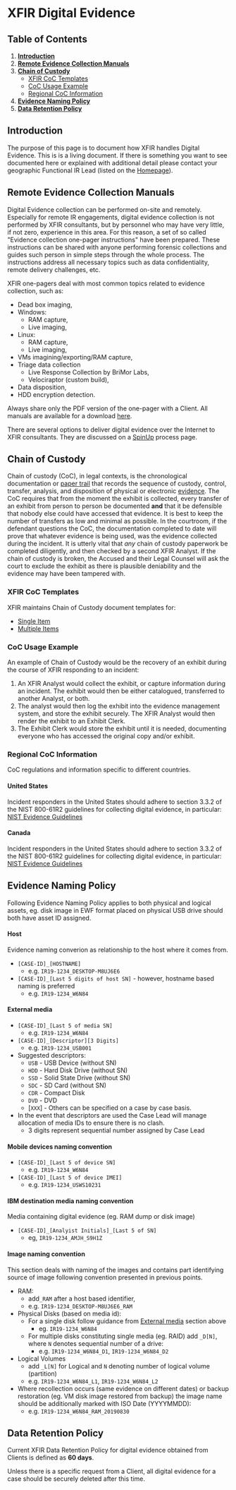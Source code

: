 # XFIR Digital Evidence

## Table of Contents
1. [**Introduction**](#Introduction)
2. [**Remote Evidence Collection Manuals**](#Remote-Evidence-Collection-Manuals)
3. [**Chain of Custody**](#Chain-of-Custody)
	- [XFIR CoC Templates](#XFIR-CoC-Templates)
	- [CoC Usage Example](#CoC-Usage-Example)
	- [Regional CoC Information](#Regional-CoC-Information)
4. [**Evidence Naming Policy**](#Evidence-Naming-Policy)
5. [**Data Retention Policy**](#Data-Retention-Policy)

## Introduction
The purpose of this page is to document how XFIR handles Digital Evidence. This is is a living document. If there is something you want to see documented here or explained with additional detail please contact your geographic Functional IR Lead (listed on the [Homepage](Home.md)).

## Remote Evidence Collection Manuals
Digital Evidence collection can be performed on-site and remotely. Especially for remote IR engagements, digital evidence collection is not performed by XFIR consultants, but by personnel who may have very little, if not zero, experience in this area. For this reason, a set of so called "Evidence collection one-pager instructions" have been prepared. These instructions can be shared with anyone performing forensic collections and guides such person in simple steps through the whole process. The instructions address all necessary topics such as data confidentiality, remote delivery challenges, etc. 

XFIR one-pagers deal with most common topics related to evidence collection, such as:
- Dead box imaging,
- Windows:
	- RAM capture,
	- Live imaging,
- Linux:
	- RAM capture,
	- Live imaging,
- VMs imagining/exporting/RAM capture,
- Triage data collection
	- Live Response Collection by BriMor Labs,
	- Velociraptor (custom build),
- Data disposition,
- HDD encryption detection.

Always share only the PDF version of the one-pager with a Client. All manuals are available for a download [here](documents/evidence%20collection%20one%20pagers).

There are several options to deliver digital evidence over the Internet to XFIR consultants. They are discussed on a [SpinUp](DFIR-SpinUp.md#Environment-for-Data-Sharing-with-a-Client) process page.

## Chain of Custody
Chain of custody (CoC), in legal contexts, is the chronological documentation or [paper trail](https://en.wiktionary.org/wiki/paper_trail "wiktionary:paper trail") that records the sequence of custody, control, transfer, analysis, and disposition of physical or electronic [evidence](https://en.wikipedia.org/wiki/Evidence "Evidence"). The CoC requires that from the moment the exhibit is collected, every transfer of an exhibit from person to person be documented **and** that it be defensible that nobody else could have accessed that evidence. It is best to keep the number of transfers as low and minimal as possible. In the courtroom, if the defendant questions the CoC, the documentation completed to date will prove that whatever evidence is being used, was the evidence collected during the incident. It is utterly vital that *any* chain of custody paperwork be completed diligently, and then checked by a second XFIR Analyst. If the chain of custody is broken, the Accused and their Legal Counsel will ask the court to exclude the exhibit as there is plausible deniability and the evidence may have been tampered with.

### XFIR CoC Templates
XFIR maintains Chain of Custody document templates for:
* [Single Item](documents/IBM%20X-Force%20IR%20Chain%20of%20Custody%20-%20Single%20Item.docx)
* [Multiple Items](documents/IBM%20X-Force%20IR%20Chain%20of%20Custody%20-%20Mulitple%20Items.docx)


### CoC Usage Example
An example of  Chain of Custody  would be the recovery of an exhibit during the course of XFIR responding to an incident:
1.  An XFIR Analyst would collect the exhibit, or capture information during an incident. The exhibit would then be either catalogued, transferred to another Analyst, or both.
2.  The analyst would then log the exhibit into the evidence management system, and store the exhibit securely. The XFIR Analyst would then render the exhibit to an Exhibit Clerk.
3.  The Exhibit Clerk would store the exhibit until it is needed, documenting everyone who has accessed the original copy and/or exhibit. 

### Regional CoC Information
CoC regulations and information specific to different countries.
#### United States
Incident responders in the United States should adhere to section 3.3.2 of the NIST 800-61R2 guidelines for collecting digital evidence, in particular:
[NIST Evidence Guidelines](https://nvlpubs.nist.gov/nistpubs/SpecialPublications/NIST.SP.800-61r2.pdf)
#### Canada
Incident responders in the United States should adhere to section 3.3.2 of the NIST 800-61R2 guidelines for collecting digital evidence, in particular:
[NIST Evidence Guidelines](https://nvlpubs.nist.gov/nistpubs/SpecialPublications/NIST.SP.800-61r2.pdf)


## Evidence Naming Policy
Following Evidence Naming Policy applies to both physical and logical assets, eg. disk image in EWF format placed on physical USB drive should both have asset ID assigned. 

#### Host
Evidence naming converion as relationship to the host where it comes from.
- `[CASE-ID]_[HOSTNAME]`
	- e.g. `IR19-1234_DESKTOP-M8UJ6E6`
- `[CASE-ID]_[Last 5 digits of host SN]` - however, hostname based naming is preferred
	- e.g. `IR19-1234_W6N84`

#### External media
- `[CASE-ID]_[Last 5 of media SN]`
	- e.g. `IR19-1234_W6N84`
- `[CASE-ID]_[Descriptor][3 Digits]`
	- e.g. `IR19-1234_USB001`
- Suggested descriptors:
	- `USB` - USB Device (without SN)
	- `HDD` - Hard Disk Drive (without SN)
	- `SSD` - Solid State Drive (without SN)
	- `SDC` - SD Card (without SN)
	- `CDR` - Compact Disk
	- `DVD` - DVD
	- [`XXX`] - Others can be specified on a case by case basis.
- In the event that descriptors are used the Case Lead will manage allocation of media IDs to ensure there is no clash.
	- 3 digits represent sequential number assigned by Case Lead

#### Mobile devices naming convention
- `[CASE-ID]_[Last 5 of device SN]`
	- e.g. `IR19-1234_W6N84`
- `[CASE-ID]_[Last 5 of device IMEI]`
	- e.g. `IR19-1234_USWS10231`

#### IBM destination media naming convention
Media containing digital evidence (eg. RAM dump or disk image)
- `[CASE-ID]_[Analyist Initials]_[Last 5 of SN]`
	- eg, `IR19-1234_AMJH_S9H1Z`

#### Image naming convention
This section deals with naming of the images and contains part identifying source of image following convention presented in previous points.
- RAM:
	- add`_RAM` after a host based identifier,
	- e.g. `IR19-1234_DESKTOP-M8UJ6E6_RAM`
- Physical Disks (based on media id):
	- For a single disk follow guidance from [External media](#External-media) section above
		- eg. `IR19-1234_W6N84`
	- For multiple disks constituting single media (eg. RAID) add `_D[N]`, where `N` denotes sequential number of a drive:
		- e.g. `IR19-1234_W6N84_D1`, `IR19-1234_W6N84_D2`
- Logical Volumes
	- add `_L[N]` for Logical and `N` denoting number of logical volume (partition)
	- e.g. `IR19-1234_W6N84_L1`, `IR19-1234_W6N84_L2`
- Where recollection occurs (same evidence on different dates) or backup restoration (eg. VM disk image restored from backup) the image name should be additionally marked with ISO Date (YYYYMMDD):
	- e.g. `IR19-1234_W6N84_RAM_20190830`

## Data Retention Policy
Current XFIR Data Retention Policy for digital evidence obtained from Clients is defined as **60 days**.

Unless there is a specific request from a Client, all digital evidence for a case should be securely deleted after this time. 